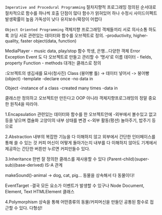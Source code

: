 `Imperative and Procedural Programming`
절차지향적 프로그래밍
정의된 순서대로 절차적으로 함수를 하나씩 호출
단점이 많다
함수가 얽혀있어 하나 수정시 사이드이펙트 발생확률이 높음
가독성이 낮다
유지보수/확장이 어렵다


`Object Oriented Programming`
객체지향 프로그래밍
객체들끼리 서로 의사소통 하도록 코딩
서로 관련있는 데이터와 함수를 오브젝트로 정의.
-productivity, higher-quality, faster
object(data, function)

MediaPlayer - music data, play/stop 함수
학생, 은행…다양한 객체
Error Exception Event 도 다 오브젝트로 만들고 관리할 수
‘명사’로 이름
데이터 - fields, property
Function - methods 
대개는 클래스로 정의

:오브젝트의 생김새를 묘사(청사진)
Class (붕어빵 틀) -> 데이터 넣어서 -> 붕어빵(object)
-template
-declare once
-no data in 

Object
-instance of a class
-created many times
-data in

클래스만 정의하고 오브젝트만 만든다고 OOP 아니라
객체지향프로그래밍의 정말 중요한 원칙4을 따라야.

1.Encapsulation
관련있는 데이터와 함수를 한 오브젝트안에 -외부에서 볼수있고 없고 등을 넣으며 캡슐화
고양이의 내부 상태를 변경 <-외부 활동(펑션) 놀아주기, 밥주기 등으로

2.Abstraction
내부의 복잡한 기능을 다 이해하지 않고 외부에서 간단한 인터페이스를 통해 쓸 수 있는 것
커피 머신이 어떻게 돌아가는지 내부를 다 이해하지 않아도
기계에서 제공하는 간단한 버튼만 누르면 커피만들수 있다.

3.Inheritance
한번 잘 정의한 클래스를 재사용할 수 있다
(Parent-child)(super-sub)(base-derived)
IS-A 관계

makeSound()-animal -> dog, cat, pig… 동물을 상속해서 다 동물이다!

EventTarget -결국 모든 요소가 이벤트가 발생할 수 있구나
Node
Document, Element, Text
HTMLElement 클래스

4.Polymorphism
상속을 통해 어떤종류의 동물/커피머신을 만들던 공통된 함수로 접근할 수 있다. 다형성!